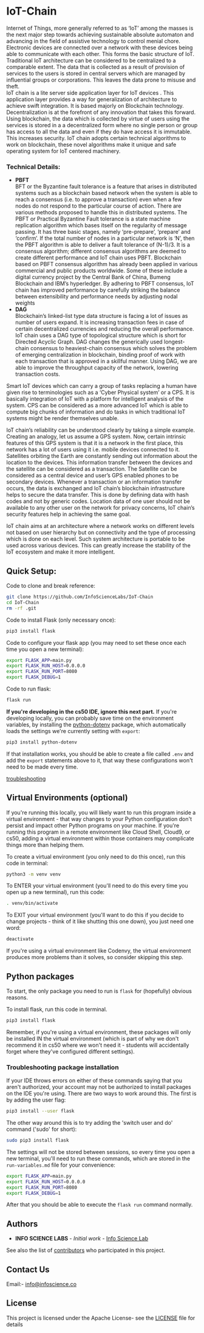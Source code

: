 # IoT-Chain
Internet of Things, more generally referred to as ‘IoT’ among the masses is the next major step towards achieving sustainable absolute automaton and advancing in the field of assistive technology to control menial chore. Electronic devices are connected over a network with these devices being able to communicate with each other. This forms the basic structure of IoT.  
Traditional IoT architecture can be considered to be centralized to a comparable extent. The data that is collected as a result of provision of services to the users is stored in central servers which are managed by influential groups or corporations. This leaves the data prone to misuse and theft.  
IoT chain is a lite server side application layer for IoT devices . This application layer provides a way for
generalization of architecture to achieve swift integration. It is based majorly on Blockchain technology. Decentralization is at the forefront of any innovation that takes this forward. Using blockchain, the data which is collected by virtue of users using the services is stored in a a decentralized form where no single person or group has access to all the data and even if they do have access it is immutable. This increases security. IoT chain adopts certain technical algorithms to work on blockchain, these novel algorithms make it unique and safe operating system for IoT centered machinery.   

  
 ### Technical Details:
  <ul>
  <li><b> PBFT </b>  </li> 
   BFT or the Byzantine fault tolerance is a feature that arises in distributed systems such as a blockchain based network when the system is able to reach a consensus (i.e. to approve a transaction) even when a few nodes do not respond to the particular course of action. There are various methods proposed to handle this in distributed systems. The PBFT or Practical Byzantine Fault tolerance is a state machine replication algorithm which bases itself on the regularity of message passing. It has three basic stages, namely ‘pre-prepare’, ‘prepare’ and ‘confirm’. If the total number of nodes in a particular network is ‘N’, then the PBFT algorithm is able to deliver a fault tolerance of (N-1)/3. It is a consensus algorithm; different consensus algorithms are deemed to create different performance and IoT chain uses PBFT. Blockchain based on PBFT consensus algorithm has already been applied in various commercial and public products worldwide. Some of these include a digital currency project by the Central Bank of China, Bumeng Blockchain and IBM’s hyperledger. By adhering to PBFT consensus, IoT chain has improved performance by carefully striking the balance between extensibility and performance needs by adjusting nodal weights   
  <li><b> DAG </b> </li>
   Blockchain’s linked-list type data structure is facing a lot of issues as number of users expand. It is increasing transaction fees in case of certain decentralized currencies and reducing the overall performance. IoT chain uses a DAG type of topological structure which is short for Directed Acyclic Graph. DAG changes the generically used longest-chain consensus to heaviest-chain consensus which solves the problem of emerging centralization in blockchain, binding proof of work with each transaction that is approved in a skillful manner. Using DAG, we are able to improve the throughput capacity of the network, lowering transaction costs. 
</ul>   

 Smart IoT devices which can carry a group of tasks replacing a human have given rise to terminologies such as a ‘Cyber  Physical system’ or a CPS. It is basically integration of IoT with a platform for intelligent analysis of the system. CPS can be considered as a more advanced IoT which is able to compute big chunks of information and do tasks in which traditional IoT systems might be render themselves unable.  

IoT chain’s reliability can be understood clearly by taking a simple example. Creating an analogy, let us assume a GPS system. Now, certain intrinsic features of this GPS system is that it is a network in the first place, this network has a lot of users using it i.e. mobile devices connected to it. Satellites orbiting the Earth are constantly sending out information about the location to the devices. This information transfer between the devices and the satellite can be considered as a transaction. The Satellite can be considered as a central device and user’s GPS enabled phones to be secondary devices. Whenever a transaction or an information transfer occurs, the data is exchanged and IoT chain’s blockchain infrastructure helps to secure the data transfer. This is done by defining data with hash codes and not by generic codes. Location data of one user should not be available to any other user on the network for privacy concerns, IoT chain’s security features help in achieving the same goal.  

 IoT chain aims at an architecture where a network works on different levels not based on user hierarchy but on connectivity and the type of processing which is done on each level. Such system architecture is portable to be used across various devices. This can greatly increase the stability of the IoT ecosystem and make it more intelligent. 

   


## Quick Setup:

Code to clone and break reference:
```bash
git clone https://github.com/InfoScienceLabs/IoT-Chain
cd IoT-Chain
rm -rf .git
```

Code to install Flask (only necessary once):
```bash
pip3 install flask
```

Code to configure your flask app (you may need to set these once each time you open a new terminal):
```bash
export FLASK_APP=main.py
export FLASK_RUN_HOST=0.0.0.0
export FLASK_RUN_PORT=8080
export FLASK_DEBUG=1
```

Code to run flask:
```bash
flask run
```

**If you're developing in the cs50 IDE, ignore this next part.**
If you're developing locally, you can probably save time on the environment variables, by installing the [python-dotenv](https://pypi.org/project/python-dotenv/) package, which automatically loads the settings we're currently setting with `export`:
```bash
pip3 install python-dotenv
```

If that installation works, you should be able to create a file called `.env` and add the `export` statements above to it, that way these configurations won't need to be made every time. 

[troubleshooting](#troubleshooting-package-installation)

## Virtual Environments (optional)

If you're running this locally, you will likely want to run this program inside a virtual environment - that way changes to your Python configuration don't persist and impact other Python programs on your machine. If you're running this program in a remote environment like Cloud Shell, Cloud9, or cs50, adding a virtual environment within those containers may complicate things more than helping them. 

To create a virtual environment (you only need to do this once), run this code in terminal:
```bash
python3 -m venv venv
```

To ENTER your virtual environment (you'll need to do this every time you open up a new terminal), run this code:
```bash
. venv/bin/activate
```

To EXIT your virtual environment (you'll want to do this if you decide to change projects - think of it like shutting this one down), you just need one word:
```bash
deactivate
```

If you're using a virtual environment like Codenvy, the virtual environment produces more problems than it solves, so consider skipping this step.

## Python packages

To start, the only package you need to run is `flask` for (hopefully) obvious reasons.

To install flask, run this code in terminal.
```bash
pip3 install flask
```
Remember, if you're using a virtual environment, these packages will only be installed IN the virtual environment (which is part of why we don't recommend it in cs50 where we won't need it - students will accidentally forget where they've configured different settings).

### Troubleshooting package installation

If your IDE throws errors on either of these commands saying that you aren't authorized, your account may not be authorized to install packages on the IDE you're using. There are two ways to work around this. The first is by adding the user flag:
```bash
pip3 install --user flask
```
The other way around this is to try adding the 'switch user and do' command ('sudo' for short):
```bash
sudo pip3 install flask
```


The settings will not be stored between sessions, so every time you open a new terminal, you'll need to run these commands, which are stored in the `run-variables.md` file for your convenience:
```bash
export FLASK_APP=main.py
export FLASK_RUN_HOST=0.0.0.0
export FLASK_RUN_PORT=8080
export FLASK_DEBUG=1
```

After that you should be able to execute the `flask run` command normally.

## Authors

* **INFO SCIENCE LABS** - *Initial work* - [Info Science Lab](https://github.com/Infosciencelabs)

See also the list of [contributors](https://github.com/Infosciencelabsdev/Garuda/graphs/contributors) who participated in this project.
## Contact Us
  Email:- info@infoscience.co
## License
This project is licensed under the Apache License- see the [LICENSE](LICENSE) file for details


